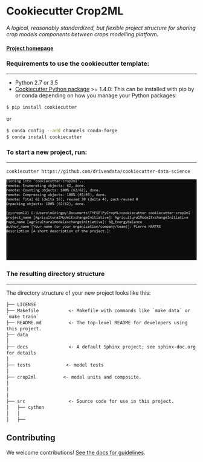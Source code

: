 # Cookiecutter Crop2ML

_A logical, reasonably standardized, but flexible project structure for sharing crop models components between crops modelling platform._


#### [Project homepage](https://github.com/AgriculturalModelExchangeInitiative/PyCrop2ML/)


### Requirements to use the cookiecutter template:
-----------
 - Python 2.7 or 3.5
 - [Cookiecutter Python package](http://cookiecutter.readthedocs.org/en/latest/installation.html) >= 1.4.0: This can be installed with pip by or conda depending on how you manage your Python packages:

``` bash
$ pip install cookiecutter
```

or

``` bash
$ conda config --add channels conda-forge
$ conda install cookiecutter
```


### To start a new project, run:
------------

    cookiecutter https://github.com/drivendata/cookiecutter-data-science


[![asciicast](https://github.com/AgriculturalModelExchangeInitiative/Crop2ML/blob/master/doc/images/cookiecutter.png)](https://github.com/AgriculturalModelExchangeInitiative/Crop2ML/blob/master/doc/images/cookiecutter.png)


### The resulting directory structure
------------

The directory structure of your new project looks like this: 

```
├── LICENSE
├── Makefile           <- Makefile with commands like `make data` or `make train`
├── README.md          <- The top-level README for developers using this project.
├── data
│
├── docs               <- A default Sphinx project; see sphinx-doc.org for details
│
├── tests             <- model tests
│
├── crop2ml          <- model units and composite.
│
|
│
├── src                <- Source code for use in this project.
│   ├── cython
│   │
│   ├── 
```

## Contributing

We welcome contributions! [See the docs for guidelines](https://cropml.readthedocs.io/en/latest/).


